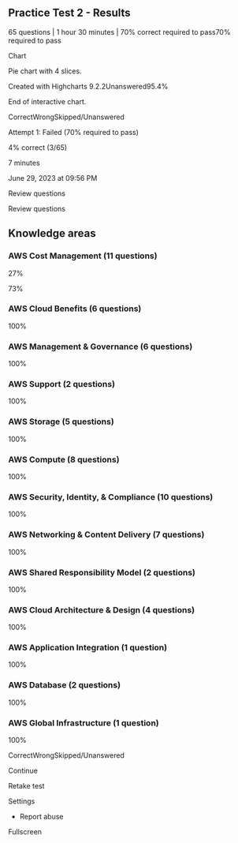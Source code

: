 Practice Test 2 - Results
-------------------------

65 questions | 1 hour 30 minutes | 70% correct required to pass70% required to pass

Chart

Pie chart with 4 slices.

Created with Highcharts 9.2.2Unanswered​95.4%

End of interactive chart.

CorrectWrongSkipped/Unanswered

Attempt 1: Failed (70% required to pass)

4% correct (3/65)

7 minutes

June 29, 2023 at 09:56 PM

Review questions

Review questions

Knowledge areas
---------------

### AWS Cost Management (11 questions)

27%

73%

### AWS Cloud Benefits (6 questions)

100%

### AWS Management & Governance (6 questions)

100%

### AWS Support (2 questions)

100%

### AWS Storage (5 questions)

100%

### AWS Compute (8 questions)

100%

### AWS Security, Identity, & Compliance (10 questions)

100%

### AWS Networking & Content Delivery (7 questions)

100%

### AWS Shared Responsibility Model (2 questions)

100%

### AWS Cloud Architecture & Design (4 questions)

100%

### AWS Application Integration (1 question)

100%

### AWS Database (2 questions)

100%

### AWS Global Infrastructure (1 question)

100%

CorrectWrongSkipped/Unanswered

Continue

Retake test

Settings

*   Report abuse
    

Fullscreen